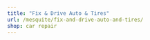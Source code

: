 ```yaml
---
title: "Fix & Drive Auto & Tires"
url: /mesquite/fix-and-drive-auto-and-tires/
shop: car repair
---
```


